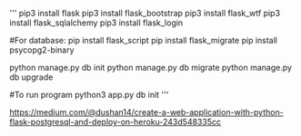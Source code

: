 '''
pip3 install flask
pip3 install flask_bootstrap 
pip3 install flask_wtf
pip3 install flask_sqlalchemy
pip3 install flask_login

#For database:
pip install flask_script
pip install flask_migrate
pip install psycopg2-binary

python manage.py db init
python manage.py db migrate
python manage.py db upgrade

#To run program
python3 app.py db init
'''

https://medium.com/@dushan14/create-a-web-application-with-python-flask-postgresql-and-deploy-on-heroku-243d548335cc